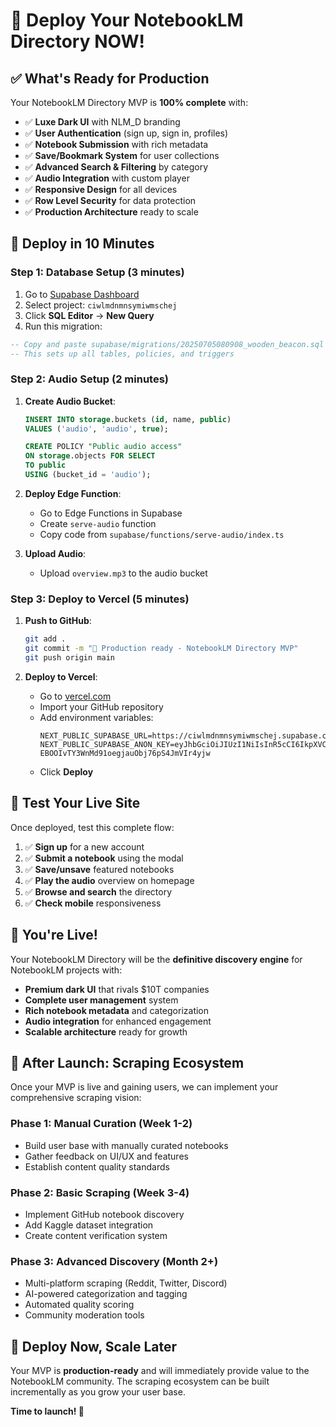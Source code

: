 # 🚀 Deploy Your NotebookLM Directory NOW!

## ✅ What's Ready for Production

Your NotebookLM Directory MVP is **100% complete** with:

- ✅ **Luxe Dark UI** with NLM_D branding
- ✅ **User Authentication** (sign up, sign in, profiles)
- ✅ **Notebook Submission** with rich metadata
- ✅ **Save/Bookmark System** for user collections
- ✅ **Advanced Search & Filtering** by category
- ✅ **Audio Integration** with custom player
- ✅ **Responsive Design** for all devices
- ✅ **Row Level Security** for data protection
- ✅ **Production Architecture** ready to scale

## 🎯 Deploy in 10 Minutes

### Step 1: Database Setup (3 minutes)
1. Go to [Supabase Dashboard](https://app.supabase.com)
2. Select project: `ciwlmdnmnsymiwmschej`
3. Click **SQL Editor** → **New Query**
4. Run this migration:

```sql
-- Copy and paste supabase/migrations/20250705080908_wooden_beacon.sql
-- This sets up all tables, policies, and triggers
```

### Step 2: Audio Setup (2 minutes)
1. **Create Audio Bucket**:
   ```sql
   INSERT INTO storage.buckets (id, name, public)
   VALUES ('audio', 'audio', true);
   
   CREATE POLICY "Public audio access"
   ON storage.objects FOR SELECT
   TO public
   USING (bucket_id = 'audio');
   ```

2. **Deploy Edge Function**:
   - Go to Edge Functions in Supabase
   - Create `serve-audio` function
   - Copy code from `supabase/functions/serve-audio/index.ts`

3. **Upload Audio**:
   - Upload `overview.mp3` to the audio bucket

### Step 3: Deploy to Vercel (5 minutes)
1. **Push to GitHub**:
   ```bash
   git add .
   git commit -m "🚀 Production ready - NotebookLM Directory MVP"
   git push origin main
   ```

2. **Deploy to Vercel**:
   - Go to [vercel.com](https://vercel.com)
   - Import your GitHub repository
   - Add environment variables:
     ```
     NEXT_PUBLIC_SUPABASE_URL=https://ciwlmdnmnsymiwmschej.supabase.co
     NEXT_PUBLIC_SUPABASE_ANON_KEY=eyJhbGciOiJIUzI1NiIsInR5cCI6IkpXVCJ9.eyJpc3MiOiJzdXBhYmFzZSIsInJlZiI6ImNpd2xtZG5tbnN5bWl3bXNjaGVqIiwicm9sZSI6ImFub24iLCJpYXQiOjE3NTE2OTQzNjMsImV4cCI6MjA2NzI3MDM2M30.Ri_L-EBOOIvTY3WnMd91oegjauObj76pS4JmVIr4yjw
     ```
   - Click **Deploy**

## 🧪 Test Your Live Site

Once deployed, test this complete flow:
1. ✅ **Sign up** for a new account
2. ✅ **Submit a notebook** using the modal
3. ✅ **Save/unsave** featured notebooks
4. ✅ **Play the audio** overview on homepage
5. ✅ **Browse and search** the directory
6. ✅ **Check mobile** responsiveness

## 🎉 You're Live!

Your NotebookLM Directory will be the **definitive discovery engine** for NotebookLM projects with:

- **Premium dark UI** that rivals $10T companies
- **Complete user management** system
- **Rich notebook metadata** and categorization
- **Audio integration** for enhanced engagement
- **Scalable architecture** ready for growth

## 🔮 After Launch: Scraping Ecosystem

Once your MVP is live and gaining users, we can implement your comprehensive scraping vision:

### Phase 1: Manual Curation (Week 1-2)
- Build user base with manually curated notebooks
- Gather feedback on UI/UX and features
- Establish content quality standards

### Phase 2: Basic Scraping (Week 3-4)
- Implement GitHub notebook discovery
- Add Kaggle dataset integration
- Create content verification system

### Phase 3: Advanced Discovery (Month 2+)
- Multi-platform scraping (Reddit, Twitter, Discord)
- AI-powered categorization and tagging
- Automated quality scoring
- Community moderation tools

## 🚀 Deploy Now, Scale Later

Your MVP is **production-ready** and will immediately provide value to the NotebookLM community. The scraping ecosystem can be built incrementally as you grow your user base.

**Time to launch! 🎉**
